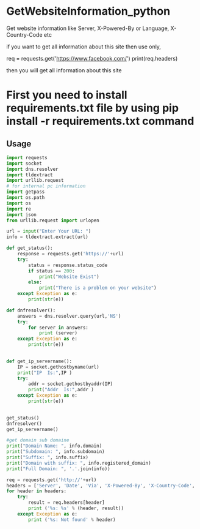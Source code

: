 # GetWebsiteInformation_python
Get website information like Server, X-Powered-By or Language, X-Country-Code etc

if you want to get all information about this site then use only,


req = requests.get('https://www.facebook.com/')
print(req.headers)

then you will get all information about this site

<h1>First you need to install requirements.txt file by using pip install -r requirements.txt command</h1>

## Usage

```python
import requests
import socket
import dns.resolver
import tldextract
import urllib.request
# for internal pc information
import getpass
import os.path
import os
import re
import json
from urllib.request import urlopen 

url = input("Enter Your URL: ")
info = tldextract.extract(url)

def get_status():
    response = requests.get('https://'+url)
    try:
        status = response.status_code
        if status == 200:
            print("Website Exist")
        else:
            print("There is a problem on your website")
    except Exception as e:
        print(str(e))

def dnfresolver():
    answers = dns.resolver.query(url,'NS')
    try:
        for server in answers:
            print (server)
    except Exception as e:
        print(str(e))        
    

def get_ip_servername():
    IP = socket.gethostbyname(url)
    print("IP  Is:",IP )
    try:
        addr = socket.gethostbyaddr(IP)
        print("Addr  Is:",addr ) 
    except Exception as e:
        print(str(e))
    

get_status()
dnfresolver()
get_ip_servername()

#get domain sub domaine
print("Domain Name: ", info.domain)
print("Subdomain: ", info.subdomain)
print("Suffix: ", info.suffix)
print("Domain with suffix: ", info.registered_domain)
print("Full Domain: ", '.'.join(info))

req = requests.get('http://'+url)
headers = ['Server', 'Date', 'Via', 'X-Powered-By', 'X-Country-Code', 'Connection', 'Content-Type','laravel_session']
for header in headers:
    try:
        result = req.headers[header]
        print ('%s: %s' % (header, result))
    except Exception as e:
        print ('%s: Not found' % header)









